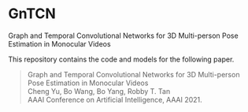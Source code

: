 # GnTCN
Graph and Temporal Convolutional Networks for 3D Multi-person Pose Estimation in Monocular Videos

This repository contains the code and models for the following paper. 

> Graph and Temporal Convolutional Networks for 3D Multi-person Pose Estimation in Monocular Videos  
> Cheng Yu, Bo Wang, Bo Yang, Robby T. Tan  
> AAAI Conference on Artificial Intelligence, AAAI 2021.
